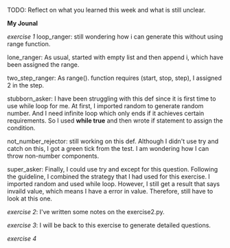 TODO: Reflect on what you learned this week and what is still unclear.

**My Jounal**

_exercise 1_
loop_ranger: still wondering how i can generate this without using range function.

lone_ranger: As usual, started with empty list and then append i, which have been assigned the range.

two_step_ranger: As range(). function requires (start, stop, step), I assigned 2 in the step.

stubborn_asker: I have been struggling with this def since it is first time to use while loop for me. At first, I imported random to generate random number. And I need infinite loop which only ends if it achieves certain requirements. So I used **while true** and then wrote if statement to assign the condition.

not_number_rejector: still working on this def. Although I didn't use try and catch on this, I got a green tick from the test. I am wondering how I can throw non-number components.

super_asker: Finally, I could use try and except for this question. Following the guideline, I combined the strategy that I had used for this exercise. I imported random and used while loop. However, I still get a result that says invaild value, which means I have a error in value. Therefore, still have to look at this one.

_exercise 2_: I've written some notes on the exercise2.py.

_exercise 3_: I will be back to this exercise to generate detailed questions.

_exercise 4_
